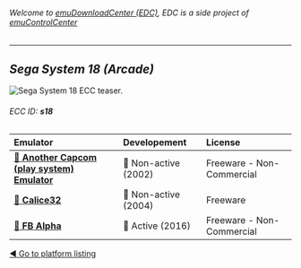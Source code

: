 ###### Welcome to [emuDownloadCenter (EDC)](https://github.com/PhoenixInteractiveNL/emuDownloadCenter/wiki/), EDC is a side project of [emuControlCenter](https://github.com/PhoenixInteractiveNL/emuControlCenter/wiki/)
***
## _Sega System 18 (Arcade)_
![](https://raw.githubusercontent.com/wiki/PhoenixInteractiveNL/emuDownloadCenter/images_platform/ecc_s18_teaser.png "Sega System 18 ECC teaser.")
###### ECC ID: **s18**

| Emulator   | Developement        | License     |
|:-----------|:--------------------|:------------|
| [:file_folder: **Another Capcom (play system) Emulator**](https://github.com/PhoenixInteractiveNL/emuDownloadCenter/wiki/Emulator-ace#menu) | :red_circle: Non-active (2002) | Freeware - Non-Commercial |
| [:file_folder: **Calice32**](https://github.com/PhoenixInteractiveNL/emuDownloadCenter/wiki/Emulator-calice#menu) | :red_circle: Non-active (2004) | Freeware |
| [:file_folder: **FB Alpha**](https://github.com/PhoenixInteractiveNL/emuDownloadCenter/wiki/Emulator-fbalpha#menu) | :large_blue_circle: Active (2016) | Freeware - Non-Commercial |

[:arrow_backward: Go to platform listing](https://github.com/PhoenixInteractiveNL/emuDownloadCenter/wiki/EDC-Platform-List)
